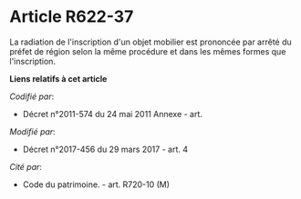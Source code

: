 # Article R622-37

La radiation de l'inscription d'un objet mobilier est prononcée par arrêté du préfet de région selon la même procédure et
dans les mêmes formes que l'inscription.

**Liens relatifs à cet article**

_Codifié par_:

  - Décret n°2011-574 du 24 mai 2011 Annexe - art.

_Modifié par_:

  - Décret n°2017-456 du 29 mars 2017 - art. 4

_Cité par_:

  - Code du patrimoine. - art. R720-10 (M)

